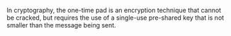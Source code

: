 In cryptography, the one-time pad is an encryption technique that cannot be cracked,
but requires the use of a single-use pre-shared key that is not smaller than the message being sent.
